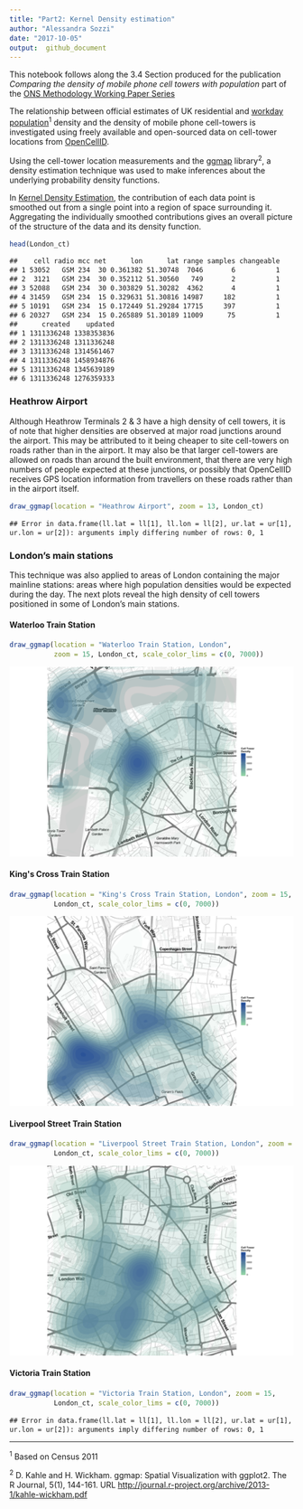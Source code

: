 ```yaml
---
title: "Part2: Kernel Density estimation"
author: "Alessandra Sozzi"  
date: "2017-10-05"
output:  github_document
---
```


This notebook follows along the 3.4 Section produced for the publication *Comparing the density of mobile phone cell towers with population* part of the [ONS Methodology Working Paper Series]()

The relationship between official estimates of UK residential and [workday population](https://www.ons.gov.uk/peoplepopulationandcommunity/populationandmigration/populationestimates/articles/theworkdaypopulationofenglandandwales/2013-10-31#data)<sup>1</sup> density and the density of mobile phone cell-towers is investigated using freely available and open-sourced data on cell-tower locations from [OpenCellID](https://opencellid.org/).



Using the cell-tower location measurements and the [ggmap](https://cran.r-project.org/web/packages/ggmap/ggmap.pdf) library<sup>2</sup>, a density estimation technique was used to make inferences about the underlying probability density functions. 

In [Kernel Density Estimation](https://en.wikipedia.org/wiki/Kernel_density_estimation), the contribution of each data point is smoothed out from a single point into a region of space surrounding it. Aggregating the individually smoothed contributions gives an overall picture of the structure of the data and its density function. 


```r
head(London_ct)
```

```
##    cell radio mcc net      lon      lat range samples changeable
## 1 53052   GSM 234  30 0.361382 51.30748  7046       6          1
## 2  3121   GSM 234  30 0.352112 51.30560   749       2          1
## 3 52088   GSM 234  30 0.303829 51.30282  4362       4          1
## 4 31459   GSM 234  15 0.329631 51.30816 14987     182          1
## 5 10191   GSM 234  15 0.172449 51.29284 17715     397          1
## 6 20327   GSM 234  15 0.265889 51.30189 11009      75          1
##      created    updated
## 1 1311336248 1338353836
## 2 1311336248 1311336248
## 3 1311336248 1314561467
## 4 1311336248 1458934876
## 5 1311336248 1345639189
## 6 1311336248 1276359333
```


### Heathrow Airport

Although Heathrow Terminals 2 & 3 have a high density of cell towers, it is of note that higher densities are observed at major road junctions around the airport. This may be attributed to it being cheaper to site cell-towers on roads rather than in the airport. It may also be that larger cell-towers are allowed on roads than around the built environment, that there are very high numbers of people expected at these junctions, or possibly that OpenCellID receives GPS location information from travellers on these roads rather than in the airport itself. 


```r
draw_ggmap(location = "Heathrow Airport", zoom = 13, London_ct)
```

```
## Error in data.frame(ll.lat = ll[1], ll.lon = ll[2], ur.lat = ur[1], ur.lon = ur[2]): arguments imply differing number of rows: 0, 1
```

### London’s main stations

This technique was also applied to areas of London containing the major mainline stations: areas where high population densities would be expected during the day. 
The next plots reveal the high density of cell towers positioned in some of London’s main stations.

#### Waterloo Train Station

```r
draw_ggmap(location = "Waterloo Train Station, London", 
           zoom = 15, London_ct, scale_color_lims = c(0, 7000))
```

![plot of chunk WaterlooTrainStationKDE](figures//WaterlooTrainStationKDE-1.png)

#### King's Cross Train Station

```r
draw_ggmap(location = "King's Cross Train Station, London", zoom = 15, 
           London_ct, scale_color_lims = c(0, 7000))
```

![plot of chunk KingsCrossTrainStationKDE](figures//KingsCrossTrainStationKDE-1.png)

#### Liverpool Street Train Station

```r
draw_ggmap(location = "Liverpool Street Train Station, London", zoom = 15, 
           London_ct, scale_color_lims = c(0, 7000))
```

![plot of chunk LiverpoolStreetTrainStationKDE](figures//LiverpoolStreetTrainStationKDE-1.png)

#### Victoria Train Station

```r
draw_ggmap(location = "Victoria Train Station, London", zoom = 15, 
           London_ct, scale_color_lims = c(0, 7000))
```

```
## Error in data.frame(ll.lat = ll[1], ll.lon = ll[2], ur.lat = ur[1], ur.lon = ur[2]): arguments imply differing number of rows: 0, 1
```

---

<sup>1</sup> Based on Census 2011

<sup>2</sup> D. Kahle and H. Wickham. ggmap: Spatial Visualization with ggplot2. The R Journal,
  5(1), 144-161. URL http://journal.r-project.org/archive/2013-1/kahle-wickham.pdf
